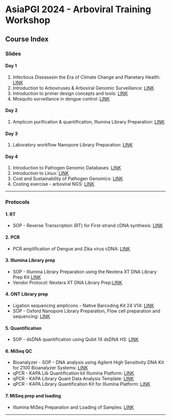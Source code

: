 # AsiaPGI 2024 - Arboviral Training Workshop

## Course Index

### Slides

#### Day 1

1. Infectious Diseasesin the Era of Climate Change and Planetary Health: [LINK](https://asiapgi.github.io/apgi-arboviral/data/Slides/Day1_03_GUINTO%20Duke%20NUS%20July%203%202024.pdf)
2. Introduction to Arboviruses & Arboviral
   Genomic Surveillance: [LINK](https://www.dropbox.com/scl/fo/jqlm02bc1ngz6md7jvyxb/AAM3FUYrH4PsGEmZvwXUyJs/Slides?dl=0&preview=Day1_04_Introduction_to_Arboviruses_Rukie_deAlwis.pdf&rlkey=1x6xka1sq4t555rqkq49d2u0z&subfolder_nav_tracking=1)
3. Introduction to primer design concepts
   and tools: [LINK](https://www.dropbox.com/scl/fo/jqlm02bc1ngz6md7jvyxb/AAM3FUYrH4PsGEmZvwXUyJs/Slides?dl=0&preview=Day1_05_Primer+designing_PIG+workshop_Jul2024_Final.pdf&rlkey=1x6xka1sq4t555rqkq49d2u0z&subfolder_nav_tracking=1)
4. Mosquito surveillance in dengue control: [LINK](https://www.dropbox.com/scl/fo/jqlm02bc1ngz6md7jvyxb/AAM3FUYrH4PsGEmZvwXUyJs/Slides?dl=0&preview=Day1_06_Mosquito+surveillance_Milly_Choy.pdf&rlkey=1x6xka1sq4t555rqkq49d2u0z&subfolder_nav_tracking=1)

#### Day 2

1. Amplicon purification & quantification,
   Illumina Library Preparation: [LINK](<https://www.dropbox.com/scl/fo/jqlm02bc1ngz6md7jvyxb/AAM3FUYrH4PsGEmZvwXUyJs/Slides?dl=0&preview=Day_2_Laboratory+(DLHW).pdf&rlkey=1x6xka1sq4t555rqkq49d2u0z&subfolder_nav_tracking=1>)

#### Day 3

1. Laboratory workflow
   Nanopore Library Preparation: [LINK](<https://www.dropbox.com/scl/fo/jqlm02bc1ngz6md7jvyxb/AAM3FUYrH4PsGEmZvwXUyJs/Slides?dl=0&preview=Day_3_Laboratory+(DLHW).pdf&rlkey=1x6xka1sq4t555rqkq49d2u0z&subfolder_nav_tracking=1>)

#### Day 4

1. Introduction to
   Pathogen Genomic Databases: [LINK](https://www.dropbox.com/scl/fo/jqlm02bc1ngz6md7jvyxb/AAM3FUYrH4PsGEmZvwXUyJs/Slides?dl=0&preview=Day4_Bioinformatics_Lecture2_AsiaPGI_Pathogen_Database_ZhuFengv2.pdf&rlkey=1x6xka1sq4t555rqkq49d2u0z&subfolder_nav_tracking=1)
2. Introduction to Linux: [LINK](https://www.dropbox.com/scl/fo/jqlm02bc1ngz6md7jvyxb/AAM3FUYrH4PsGEmZvwXUyJs/Slides?dl=0&preview=Day4_Bioinformatics_Lecture3_LinuxBasics_ZhuFeng.pdf&rlkey=1x6xka1sq4t555rqkq49d2u0z&subfolder_nav_tracking=1)
3. Cost and Sustainability of Pathogen Genomics: [LINK](https://www.dropbox.com/scl/fo/jqlm02bc1ngz6md7jvyxb/AAM3FUYrH4PsGEmZvwXUyJs/Slides?dl=0&preview=Cost+and+sustainbility+05July2024v2.pdf&rlkey=1x6xka1sq4t555rqkq49d2u0z&subfolder_nav_tracking=1)
4. Costing exercise - arboviral NGS: [LINK](https://www.dropbox.com/scl/fo/jqlm02bc1ngz6md7jvyxb/AAM3FUYrH4PsGEmZvwXUyJs/Slides?dl=0&preview=Asia+PGI+arboviral+NGS+workshop+-+costing+exercise+060724v2.pdf&rlkey=1x6xka1sq4t555rqkq49d2u0z&subfolder_nav_tracking=1)

---

### Protocols

#### 1. RT

- SOP - Reverse Transcription (RT) for First-strand cDNA synthesis: [LINK](https://www.dropbox.com/scl/fo/jqlm02bc1ngz6md7jvyxb/AGp_ncIeNzVEKSfhMI-lQLk/Protocols/1_RT?dl=0&preview=SOP_Reverse+Transcription+using+SuperScript+III+Reverse+Transciptase_FINAL.pdf&rlkey=1x6xka1sq4t555rqkq49d2u0z&subfolder_nav_tracking=1)

#### 2. PCR

- PCR amplification of Dengue and Zika virus
  cDNA: [LINK](https://www.dropbox.com/scl/fo/jqlm02bc1ngz6md7jvyxb/AKMN_adJCDt6-loi-BQIn5Y/Protocols/2_PCR?dl=0&preview=SOP_Dengue+virus+and+Zika+virus+cDNA+PCR+amplification_JW_020724_FINAL.pdf&rlkey=1x6xka1sq4t555rqkq49d2u0z&subfolder_nav_tracking=1)

#### 3. Illumina Library prep

- SOP - Illumina Library Preparation using the Nextera XT DNA Library Prep Kit [LINK](https://www.dropbox.com/scl/fo/jqlm02bc1ngz6md7jvyxb/AGfya2gYgzhEYaKA7Cm9qtg/Protocols/3_Illumina_Library_prep?dl=0&preview=SOP_Illumina+Library+Preperation_FINAL.pdf&rlkey=1x6xka1sq4t555rqkq49d2u0z&subfolder_nav_tracking=1)
- Vendor Protocol: Nextera XT DNA Library Prep:[LINK](https://www.dropbox.com/scl/fo/jqlm02bc1ngz6md7jvyxb/ALU8V-GILpAHYbYl3fE9JaM/Protocols/3_Illumina_Library_prep/Vendor_protocol?dl=0&preview=Nextera+XT+DNA+Library+Prep.pdf&rlkey=1x6xka1sq4t555rqkq49d2u0z&subfolder_nav_tracking=1)

#### 4. ONT Library prep

- Ligation sequencing amplicons - Native Barcoding Kit 24 V14: [LINK](<https://www.dropbox.com/scl/fo/jqlm02bc1ngz6md7jvyxb/AGsepWmUksc-pMho8E4Dlys/Protocols/4_ONT_Library_prep?dl=0&preview=Ligation+sequencing+amplicons+-+Native+Barcoding+Kit+24+V14+(SQK-NBD114.24)-minion_condensed+version.pdf&rlkey=1x6xka1sq4t555rqkq49d2u0z&subfolder_nav_tracking=1>)
- SOP - Oxford Nanopore Library Preparation, Flow cell preparation and sequencing: [LINK](https://www.dropbox.com/scl/fo/jqlm02bc1ngz6md7jvyxb/AGsepWmUksc-pMho8E4Dlys/Protocols/4_ONT_Library_prep?dl=0&preview=SOP_Oxford+Nanopore+Library+Preparation%2C+Flow+cell+preparation+and+sequencing_FINAL.pdf&rlkey=1x6xka1sq4t555rqkq49d2u0z&subfolder_nav_tracking=1)

#### 5. Quantification

- SOP - dsDNA quantification using Qubit 1X dsDNA HS: [LINK](https://www.dropbox.com/scl/fo/jqlm02bc1ngz6md7jvyxb/ACM1jkcVDpr0kNX0F7hL15o/Protocols/5_Quantification?dl=0&preview=SOP_Qubit_quantification_FINAL.pdf&rlkey=1x6xka1sq4t555rqkq49d2u0z&subfolder_nav_tracking=1)

#### 6. MiSeq QC

- Bioanalyzer - SOP - DNA analysis using Agilent High Sensitivity DNA Kit for 2100 Bioanalyzer Systems: [LINK](https://www.dropbox.com/scl/fo/jqlm02bc1ngz6md7jvyxb/ADk6zIDcnZoiA8sIEobSzSg/Protocols/6_MiSeq%20QC/Bioanalyzer?dl=0&preview=SOP_Agilent+Bioanalyzer+DNA+HS+Assay+kit_JW_FINAL.pdf&rlkey=1x6xka1sq4t555rqkq49d2u0z&subfolder_nav_tracking=1)
- qPCR - KAPA Lib Quantification kit Illumina Platform: [LINK](https://www.dropbox.com/scl/fo/jqlm02bc1ngz6md7jvyxb/AE-3jFPH-flqU0i2cvhUaNE/Protocols/6_MiSeq%20QC/qPCR?dl=0&preview=KAPA+Lib+Quantification+kit+Illumina+Platform.pdf&rlkey=1x6xka1sq4t555rqkq49d2u0z&subfolder_nav_tracking=1)
- qPCR - KAPA Library Quant Data Analysis Template: [LINK](https://www.dropbox.com/scl/fo/jqlm02bc1ngz6md7jvyxb/AE-3jFPH-flqU0i2cvhUaNE/Protocols/6_MiSeq%20QC/qPCR?dl=0&preview=KAPA-Library-Quant_Data-Analysis-Template_ILM_v4-1.xls&rlkey=1x6xka1sq4t555rqkq49d2u0z&subfolder_nav_tracking=1)
- qPCR - KAPA Library Quantification Kit for Illumina Platform: [LINK](https://www.dropbox.com/scl/fo/jqlm02bc1ngz6md7jvyxb/AE-3jFPH-flqU0i2cvhUaNE/Protocols/6_MiSeq%20QC/qPCR?dl=0&preview=SOP_qPCR+using+KAPA+Library+Quantification+Kit+for+Illumina+Platform_070724_1.pdf&rlkey=1x6xka1sq4t555rqkq49d2u0z&subfolder_nav_tracking=1)

#### 7. MiSeq prep and loading

- Illumina MiSeq Preparation and Loading of Samples: [LINK](https://www.dropbox.com/scl/fo/jqlm02bc1ngz6md7jvyxb/ANy_5PajO5On8Z6AX01WGUU/Protocols/7_MiSeq_Prep%20and%20loading?dl=0&preview=SOP_Illumina+MiSeq+Preparation+and+Loading+of+Samples_FINAL.pdf&rlkey=1x6xka1sq4t555rqkq49d2u0z&subfolder_nav_tracking=1)

---
